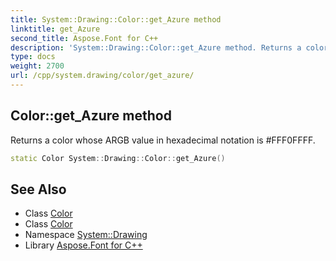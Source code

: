 ```yaml
---
title: System::Drawing::Color::get_Azure method
linktitle: get_Azure
second_title: Aspose.Font for C++
description: 'System::Drawing::Color::get_Azure method. Returns a color whose ARGB value in hexadecimal notation is #FFF0FFFF in C++.'
type: docs
weight: 2700
url: /cpp/system.drawing/color/get_azure/
---
```

## Color::get_Azure method


Returns a color whose ARGB value in hexadecimal notation is #FFF0FFFF.

```cpp
static Color System::Drawing::Color::get_Azure()
```

## See Also

* Class [Color](../)
* Class [Color](../)
* Namespace [System::Drawing](../../)
* Library [Aspose.Font for C++](../../../)
